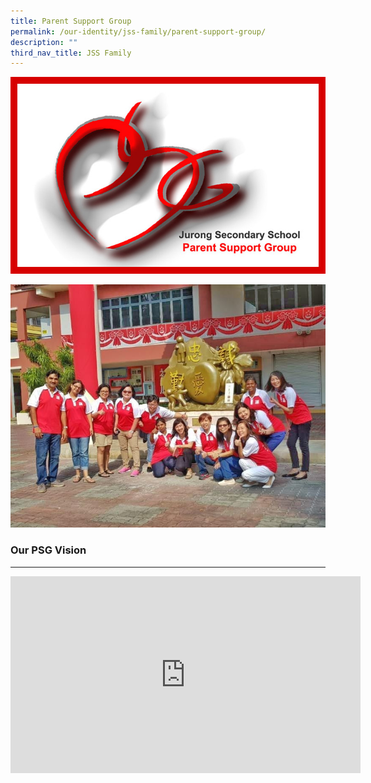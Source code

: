 ```yaml
---
title: Parent Support Group
permalink: /our-identity/jss-family/parent-support-group/
description: ""
third_nav_title: JSS Family
---
```

![](/images/JSS-PSG-Logo.jpg)

![](/images/WhatsApp%20Image%202018-10-1%20PM.jpeg)

### Our PSG Vision
--------------
<iframe width="560" height="315" src="https://www.youtube.com/embed/2CHvUzi_1d4" title="YouTube video player" frameborder="0" allow="accelerometer; autoplay; clipboard-write; encrypted-media; gyroscope; picture-in-picture; web-share" allowfullscreen></iframe>